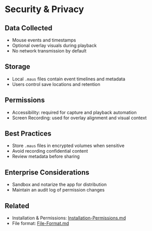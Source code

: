 # Security & Privacy

## Data Collected

- Mouse events and timestamps
- Optional overlay visuals during playback
- No network transmission by default

## Storage

- Local `.maus` files contain event timelines and metadata
- Users control save locations and retention

## Permissions

- Accessibility: required for capture and playback automation
- Screen Recording: used for overlay alignment and visual context

## Best Practices

- Store `.maus` files in encrypted volumes when sensitive
- Avoid recording confidential content
- Review metadata before sharing

## Enterprise Considerations

- Sandbox and notarize the app for distribution
- Maintain an audit log of permission changes

## Related

- Installation & Permissions: [Installation-Permissions.md](./Installation-Permissions.md)
- File format: [File-Format.md](./File-Format.md)
